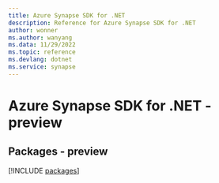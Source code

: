 ```yaml
---
title: Azure Synapse SDK for .NET
description: Reference for Azure Synapse SDK for .NET
author: wonner
ms.author: wanyang
ms.data: 11/29/2022
ms.topic: reference
ms.devlang: dotnet
ms.service: synapse
---
```

# Azure Synapse SDK for .NET - preview
## Packages - preview
[!INCLUDE [packages](synapse-index.md)]